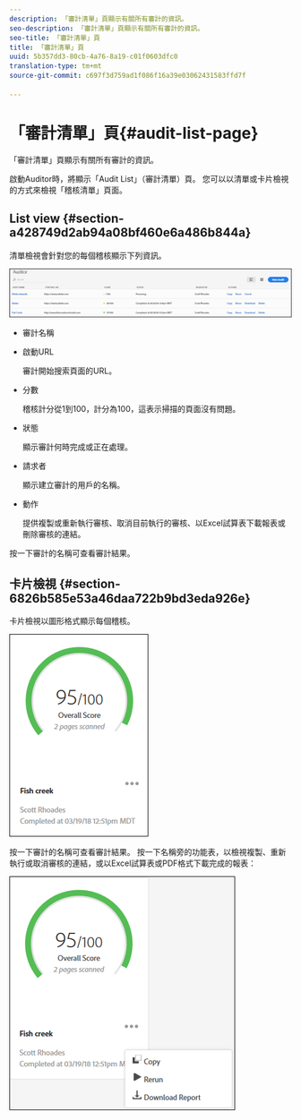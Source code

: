 ```yaml
---
description: 「審計清單」頁顯示有關所有審計的資訊。
seo-description: 「審計清單」頁顯示有關所有審計的資訊。
seo-title: 「審計清單」頁
title: 「審計清單」頁
uuid: 5b357dd3-80cb-4a76-8a19-c01f0603dfc0
translation-type: tm+mt
source-git-commit: c697f3d759ad1f086f16a39e03062431583ffd7f

---
```



# 「審計清單」頁{#audit-list-page}

「審計清單」頁顯示有關所有審計的資訊。

啟動Auditor時，將顯示「Audit List」（審計清單）頁。 您可以以清單或卡片檢視的方式來檢視「稽核清單」頁面。

## List view {#section-a428749d2ab94a08bf460e6a486b844a}

清單檢視會針對您的每個稽核顯示下列資訊。

![](assets/audit-list.png)

* 審計名稱
* 啟動URL

   審計開始搜索頁面的URL。
* 分數

   稽核計分從1到100，計分為100，這表示掃描的頁面沒有問題。
* 狀態

   顯示審計何時完成或正在處理。
* 請求者

   顯示建立審計的用戶的名稱。
* 動作

   提供複製或重新執行審核、取消目前執行的審核、以Excel試算表下載報表或刪除審核的連結。

按一下審計的名稱可查看審計結果。

## 卡片檢視 {#section-6826b585e53a46daa722b9bd3eda926e}

卡片檢視以圖形格式顯示每個稽核。

![](assets/card.png)

按一下審計的名稱可查看審計結果。 按一下名稱旁的功能表，以檢視複製、重新執行或取消審核的連結，或以Excel試算表或PDF格式下載完成的報表：

![](assets/card-menu.png)

